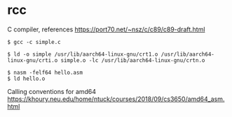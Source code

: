 # rcc

C compiler, references https://port70.net/~nsz/c/c89/c89-draft.html

```
$ gcc -c simple.c

$ ld -o simple /usr/lib/aarch64-linux-gnu/crt1.o /usr/lib/aarch64-linux-gnu/crti.o simple.o -lc /usr/lib/aarch64-linux-gnu/crtn.o

$ nasm -felf64 hello.asm
$ ld hello.o
```

Calling conventions for amd64 https://khoury.neu.edu/home/ntuck/courses/2018/09/cs3650/amd64_asm.html
